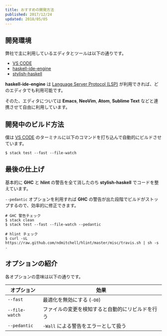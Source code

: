 ```yaml
---
title: おすすめの開発方法
published: 2017/12/24
updated: 2018/05/05
---
```


## 開発環境

弊社で主に利用しているエディタとツールは以下の通りです。

- [VS CODE](https://code.visualstudio.com/)
- [haskell-ide-engine](https://github.com/haskell/haskell-ide-engine)
- [stylish-haskell](https://github.com/jaspervdj/stylish-haskell)

**haskell-ide-engine** は [Language Server Protocol (LSP)](https://github.com/jaspervdj/stylish-haskell) が利用できれば、どのエディタでも利用可能です。

そのた、エディタについては **Emacs**, **NeoVim**, **Atom**, **Sublime Text** などと連携させて自由に利用しています。

## 開発中のビルド方法

僕は [VS CODE](https://code.visualstudio.com/) のターミナルに以下のコマンドを打ち込んで自動的にビルドさせています。

```shell
$ stack test --fast --file-watch
```

## 最後の仕上げ

基本的に **GHC** と **hlint** の警告を全て消したのち **stylish-haskell** でコードを整えています。

`--pedantic` オプションを利用すれば **GHC** の警告が出た段階でビルドがストップするので、効率的に修正できます。

```shell
# GHC 警告チェック
$ stack clean
$ stack test --fast --file-watch --pedantic

# hlint チェック
$ curl -sL https://raw.github.com/ndmitchell/hlint/master/misc/travis.sh | sh -s .
```

## オプションの紹介

各オプションの意味は以下の通りです。

オプション | 効果
---------|-------
`--fast` | 最適化を無効にする (`-O0`)
`--file-watch` | ファイルの変更を検知すると自動的にリビルドを行う
`--pedantic` | `-Wall` による警告をエラーとして扱う
